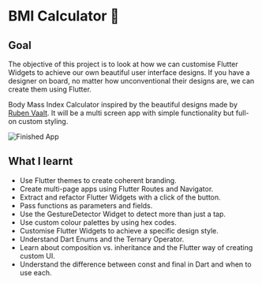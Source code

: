 # BMI Calculator 💪

## Goal

The objective of this project is to look at how we can customise Flutter Widgets to achieve our own beautiful user interface designs. If you have a designer on board, no matter how unconventional their designs are, we can create them using Flutter.


Body Mass Index Calculator inspired by the beautiful designs made by [Ruben Vaalt](https://dribbble.com/shots/4585382-Simple-BMI-Calculator). It will be a multi screen app with simple functionality but full-on custom styling.

![Finished App](https://github.com/londonappbrewery/Images/blob/master/bmi-calc-demo.gif)

## What I learnt

- Use Flutter themes to create coherent branding.
- Create multi-page apps using Flutter Routes and Navigator.
- Extract and refactor Flutter Widgets with a click of the button.
- Pass functions as parameters and fields.
- Use the GestureDetector Widget to detect more than just a tap.
- Use custom colour palettes by using hex codes.
- Customise Flutter Widgets to achieve a specific design style.
- Understand Dart Enums and the Ternary Operator.
- Learn about composition vs. inheritance and the Flutter way of creating custom UI.
- Understand the difference between const and final in Dart and when to use each.

